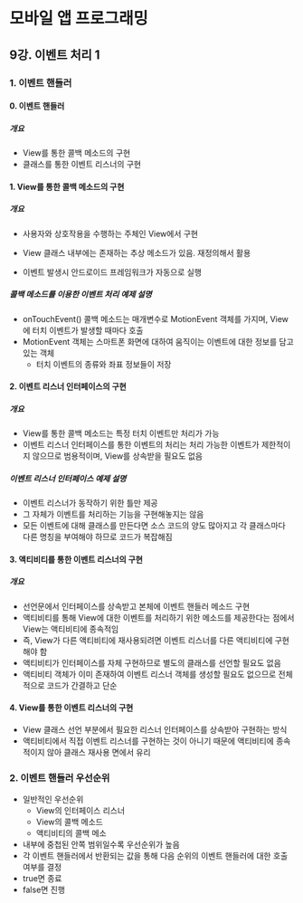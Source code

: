 # 모바일 앱 프로그래밍

## 9강. 이벤트 처리 1

### 1. 이벤트 핸들러

#### 0. 이벤트 핸들러

##### 개요

- View를 통한 콜백 메소드의 구현
- 클래스를 통한 이벤트 리스너의 구현

#### 1. View를 통한 콜백 메소드의 구현

##### 개요

- 사용자와 상호작용을 수행하는 주체인 View에서 구현
- View 클래스 내부에는 존재하는 추상 메소드가 있음. 재정의해서 활용

- 이벤트 발생시 안드로이드 프레임워크가 자동으로 실행

##### 콜백 메소드를 이용한 이벤트 처리 예제 설명

- onTouchEvent() 콜백 메소드는 매개변수로 MotionEvent 객체를 가지며, View에 터치 이벤트가 발생할 때마다 호출
- MotionEvent 객체는 스마트폰 화면에 대하여 움직이는 이벤트에 대한 정보를 담고 있는 객체
  - 터치 이벤트의 종류와 좌표 정보들이 저장

#### 2. 이벤트 리스너 인터페이스의 구현

##### 개요

- View를 통한 콜백 메소드는 특정 터치 이벤트만 처리가 가능
- 이벤트 리스너 인터페이스를 통한 이벤트의 처리는 처리 가능한 이벤트가 제한적이지 않으므로 범용적이며, View를 상속받을 필요도 없음

##### 이벤트 리스너 인터페이스 예제 설명

- 이벤트 리스너가 동작하기 위한 틀만 제공
- 그 자체가 이벤트를 처리하는 기능을 구현해놓지는 않음
- 모든 이벤트에 대해 클래스를 만든다면 소스 코드의 양도 많아지고 각 클래스마다 다른 명칭을 부여해야 하므로 코드가 복잡해짐

#### 3. 액티비티를 통한 이벤트 리스너의 구현

##### 개요

- 선언문에서 인터페이스를 상속받고 본체에 이벤트 핸들러 메소드 구현
- 액티비티를 통해 View에 대한 이벤트를 처리하기 위한 메소드를 제공한다는 점에서 View는 액티비티에 종속적임
- 즉, View가 다른 액티비티에 재사용되려면 이벤트 리스너를 다른 액티비티에 구현해야 함
- 액티비티가 인터페이스를 자체 구현하므로 별도의 클래스를 선언할 필요도 없음
- 액티비티 객체가 이미 존재하여 이벤트 리스너 객체를 생성할 필요도 없으므로 전체적으로 코드가 간결하고 단순

#### 4. View를 통한 이벤트 리스너의 구현

- View 클래스 선언 부분에서 필요한 리스너 인터페이스를 상속받아 구현하는 방식
- 액티비티에서 직접 이벤트 리스너를 구현하는 것이 아니기 때문에 액티비티에 종속적이지 않아 클래스 재사용 면에서 유리

### 2. 이벤트 핸들러 우선순위

- 일반적인 우선순위
  - View의 인터페이스 리스너
  - View의 콜백 메소드
  - 액티비티의 콜백 메소
- 내부에 중첩된 안쪽 범위일수록 우선순위가 높음
- 각 이벤트 핸들러에서 반환되는 값을 통해 다음 순위의 이벤트 핸들러에 대한 호출 여부를 결정
- true면 종료
- false면 진행

